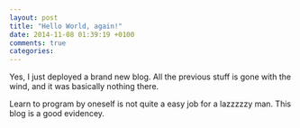 ```yaml
---
layout: post
title: "Hello World, again!"
date: 2014-11-08 01:39:19 +0100
comments: true
categories: 
---
```

Yes, I just deployed a brand new blog. All the previous stuff is gone with the wind, and it was basically nothing there. 

Learn to program by oneself is not quite a easy job for a lazzzzzy man. This blog is a good evidencey. 
